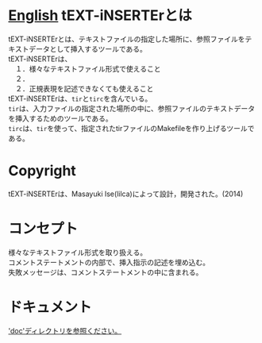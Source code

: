 [English](README.md)
tEXT-iNSERTErとは
===

tEXT-iNSERTErとは、テキストファイルの指定した場所に、参照ファイルをテキストデータとして挿入するツールである。  
tEXT-iNSERTErは、  
　１．様々なテキストファイル形式で使えること  
　２．  
　２．正規表現を記述できなくても使えること  
tEXT-iNSERTErは、`tir`と`tirc`を含んでいる。  
`tir`は、入力ファイルの指定された場所の中に、参照ファイルのテキストデータを挿入するためのツールである。  
`tirc`は、`tir`を使って、指定されたtirファイルのMakefileを作り上げるツールである。  

Copyright
===
tEXT-iNSERTErは、Masayuki Ise(lilca)によって設計，開発された。(2014)

コンセプト
===
様々なテキストファイル形式を取り扱える。  
コメントステートメントの内部で、挿入指示の記述を埋め込む。  
失敗メッセージは、コメントステートメントの中に含まれる。  

ドキュメント
===
['doc'ディレクトリを参照ください。](doc/contents_jp.md)
